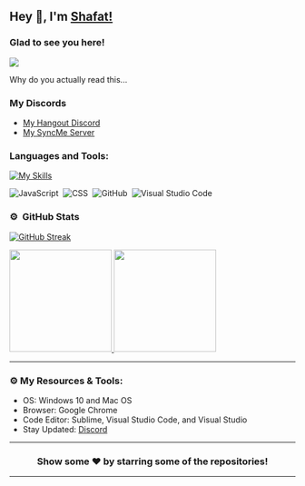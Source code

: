 ## Hey 👋, I'm [Shafat!](https://dragondesignstudio.com/)


### Glad to see you here! &nbsp; 
![](https://komarev.com/ghpvc/?username=Shafat21&style=for-the-badge&color=grey)

Why do you actually read this...

<img align="right" alt="" src="https://media.discordapp.net/attachments/970249904981176380/1129100507022114826/Banner-01.png?width=1440&height=346" />


### My Discords

- [My Hangout Discord](https://discord.gg/bvmtFu5cJu)
- [My SyncMe Server](https://discord.gg/Yn7ctmKmvq)

### Languages and Tools:
[![My Skills](https://skillicons.dev/icons?i=bootstrap,c,cpp,css,discord,figma,gcp,github,heroku,html,ai,java,js,jquery,linkedin,lua,md,react,mongodb,netlify,nodejs,ps,php,powershell,pr,replit,svg,tailwind,twitter,vscode,wordpress,xd&perline=8)](https://skillicons.dev)&nbsp;

![JavaScript](https://img.shields.io/badge/-JavaScript-333333?style=flat&logo=javascript)&nbsp;
![CSS](https://img.shields.io/badge/-CSS-333333?style=flat&logo=CSS3&logoColor=1572B6)&nbsp;
![GitHub](https://img.shields.io/badge/-GitHub-333333?style=flat&logo=github)&nbsp;
![Visual Studio Code](https://img.shields.io/badge/-Visual%20Studio%20Code-333333?style=flat&logo=visual-studio-code&logoColor=007ACC)&nbsp;


### ⚙️ &nbsp;GitHub Stats
[![GitHub Streak](https://streak-stats.demolab.com?user=Shafat21&theme=tokyonight-duo&hide_border=true&mode=weekly&hide_total_contributions=true)](https://git.io/streak-stats)
<p align="left">
<a href="https://github.com/Shafat21">
  <img height="180em" src="https://github-readme-stats-eight-theta.vercel.app/api?username=Shafat21&show_icons=true&hide_border=true&theme=tokyonight&include_all_commits=true&count_private=true"/>
  <img height="180em" src="https://github-readme-stats-eight-theta.vercel.app/api/top-langs/?username=Shafat21&hide_border=true&layout=compact&langs_count=8&theme=tokyonight"/>
</a>
</p>

---

### ⚙️ My Resources & Tools:

- OS: Windows 10 and Mac OS
- Browser: Google Chrome
- Code Editor: Sublime, Visual Studio Code, and Visual Studio
- Stay Updated: [Discord](https://discord.gg/bvmtFu5cJu)

---

<h3 align=center>Show some ❤️ by starring some of the repositories!</h3>

---
